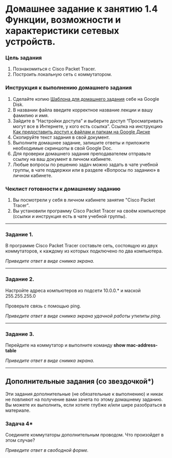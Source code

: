 # Домашнее задание к занятию 1.4 Функции, возможности и характеристики сетевых устройств.

### Цель задания

1. Познакомиться с Cisco Packet Tracer.
2. Построить локальную сеть с коммутатором.

### Инструкция к выполнению домашнего задания

1. Сделайте копию [Шаблона для домашнего задания](https://docs.google.com/document/d/1YkZ7LrZOg8BZfYXGAkr4J_3piU8QveWp/edit?usp=sharing&ouid=102992478501855957559&rtpof=true&sd=true) себе на Google Disk.
2. В названии файла введите корректное название лекции и вашу фамилию и имя.
3. Зайдите в “Настройки доступа” и выберите доступ “Просматривать могут все в Интернете, у кого есть ссылка”.
 Ссылка на инструкцию [Как предоставить доступ к файлам и папкам на Google Диске](https://support.google.com/docs/answer/2494822?hl=ru&co=GENIE.Platform%3DDesktop)
5. Скопируйте текст задания в свой документ.
6. Выполните домашнее задание, запишите ответы и приложите необходимые скриншоты в свой Google Doc.
7. Для проверки домашнего задания преподавателем отправьте ссылку на ваш документ в личном кабинете.
8. Любые вопросы по решению задач можно задать в чате учебной группы, в чате поддержки или в разделе «Вопросы по заданию» в личном кабинете.

### Чеклист готовности к домашнему заданию

1. Вы посмотрели у себя в личном кабинете занятие "Cisco Packet Tracer".
2. Вы установили программу Cisco Packet Tracer на своём компьютере (ссылки и инструкция есть в чате учебной группы).


------

### Задание 1.

В программе Cisco Packet Tracer составьте сеть, состоящую из двух коммутаторов, к каждому из которых подключено по два компьютера.

*Приведите ответ в виде снимка экрана.*

------

### Задание 2.

Настройте адреса компьютеров из подсети 10.0.0.* и маской 255.255.255.0

Проверьте связь с помощью ping.

*Приведите ответ в виде снимка экрана удачной работы утилиты ping.*

------

### Задание 3.

Перейдите на коммутатор и выполните команду **show mac-address-table**

*Приведите ответ в виде снимка экрана.*

------

## Дополнительные задания (со звездочкой*)

Эти задания дополнительные (не обязательные к выполнению) и никак не повлияют на получение вами зачета по этому домашнему заданию. Вы можете их выполнить, если хотите глубже и/или шире разобраться в материале.

### Задача 4*

Соедините коммутаторы дополнительным проводом. Что произойдет в этом случае?

*Приведите ответ в свободной форме.*

